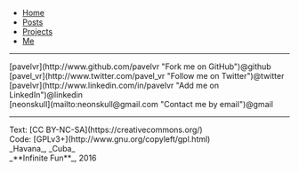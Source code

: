- [Home](index.md)
- [Posts](posts/index.md)
- [Projects](projects/index.md)
- [Me](me.md)

---

<p id="social-links">
[pavelvr](http://www.github.com/pavelvr "Fork me on GitHub")<span class="social-text-id">&#64;github</span><br />
[pavel_vr](http://www.twitter.com/pavel_vr "Follow me on Twitter")<span class="social-text-id">&#64;twitter</span><br />
[pavelvr](http://www.linkedin.com/in/pavelvr "Add me on LinkedIn")<span class="social-text-id">&#64;linkedin</span><br />
[neonskull](mailto:neonskull@gmail.com "Contact me by email")<span class="social-text-id">&#64;gmail</span>
</p>

---

<p id="footer">Text: [CC BY-NC-SA](https://creativecommons.org/)<br />
Code: [GPLv3+](http://www.gnu.org/copyleft/gpl.html)<br />
_Havana_, _Cuba_<br />
_**Infinite Fun**_, 2016</p>

